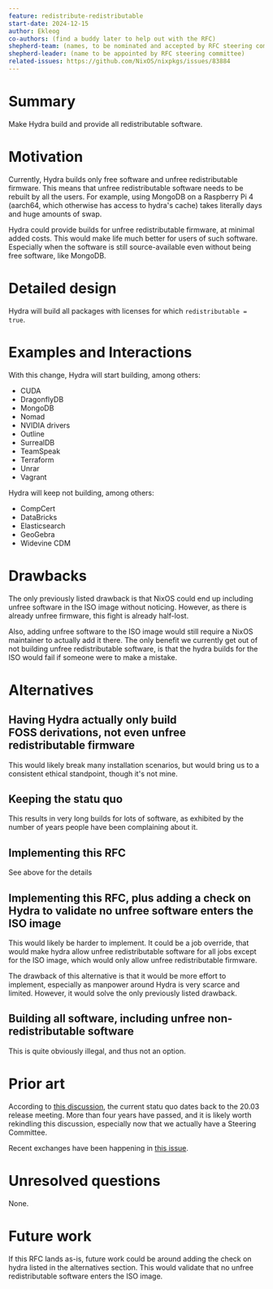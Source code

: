 ```yaml
---
feature: redistribute-redistributable
start-date: 2024-12-15
author: Ekleog
co-authors: (find a buddy later to help out with the RFC)
shepherd-team: (names, to be nominated and accepted by RFC steering committee)
shepherd-leader: (name to be appointed by RFC steering committee)
related-issues: https://github.com/NixOS/nixpkgs/issues/83884
---
```


# Summary
[summary]: #summary

Make Hydra build and provide all redistributable software.

# Motivation
[motivation]: #motivation

Currently, Hydra builds only free software and unfree redistributable firmware.
This means that unfree redistributable software needs to be rebuilt by all the users.
For example, using MongoDB on a Raspberry Pi 4 (aarch64, which otherwise has access to hydra's cache) takes literally days and huge amounts of swap.

Hydra could provide builds for unfree redistributable firmware, at minimal added costs.
This would make life much better for users of such software.
Especially when the software is still source-available even without being free software, like MongoDB.

# Detailed design
[design]: #detailed-design

Hydra will build all packages with licenses for which `redistributable = true`.

# Examples and Interactions
[examples-and-interactions]: #examples-and-interactions

With this change, Hydra will start building, among others:
- CUDA
- DragonflyDB
- MongoDB
- Nomad
- NVIDIA drivers
- Outline
- SurrealDB
- TeamSpeak
- Terraform
- Unrar
- Vagrant

Hydra will keep not building, among others:
- CompCert
- DataBricks
- Elasticsearch
- GeoGebra
- Widevine CDM

# Drawbacks
[drawbacks]: #drawbacks

The only previously listed drawback is that NixOS could end up including unfree software in the ISO image without noticing.
However, as there is already unfree firmware, this fight is already half-lost.

Also, adding unfree software to the ISO image would still require a NixOS maintainer to actually add it there.
The only benefit we currently get out of not building unfree redistributable software, is that the hydra builds for the ISO would fail if someone were to make a mistake.

# Alternatives
[alternatives]: #alternatives

## Having Hydra actually only build FOSS derivations, not even unfree redistributable firmware

This would likely break many installation scenarios, but would bring us to a consistent ethical standpoint, though it's not mine.

## Keeping the statu quo

This results in very long builds for lots of software, as exhibited by the number of years people have been complaining about it.

## Implementing this RFC

See above for the details

## Implementing this RFC, plus adding a check on Hydra to validate no unfree software enters the ISO image

This would likely be harder to implement.
It could be a job override, that would make hydra allow unfree redistributable software for all jobs except for the ISO image, which would only allow unfree redistributable firmware.

The drawback of this alternative is that it would be more effort to implement, especially as manpower around Hydra is very scarce and limited.
However, it would solve the only previously listed drawback.

## Building all software, including unfree non-redistributable software

This is quite obviously illegal, and thus not an option.

# Prior art
[prior-art]: #prior-art

According to [this discussion](https://github.com/NixOS/nixpkgs/issues/83433), the current statu quo dates back to the 20.03 release meeting.
More than four years have passed, and it is likely worth rekindling this discussion, especially now that we actually have a Steering Committee.

Recent exchanges have been happening in [this issue](https://github.com/NixOS/nixpkgs/issues/83884).

# Unresolved questions
[unresolved]: #unresolved-questions

None.

# Future work
[future]: #future-work

If this RFC lands as-is, future work could be around adding the check on hydra listed in the alternatives section.
This would validate that no unfree redistributable software enters the ISO image.
